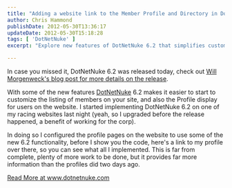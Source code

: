 ```yaml
---
title: "Adding a website link to the Member Profile and Directory in DotNetNuke 6.2"
author: Chris Hammond
publishDate: 2012-05-30T13:36:17
updateDate: 2012-05-30T15:18:28
tags: [ 'DotNetNuke' ]
excerpt: "Explore new features of DotNetNuke 6.2 that simplifies customization of member listings and profile displays on your website."

---
```

<p>In case you missed it, DotNetNuke 6.2 was released today, check out <a href="/Resources/Blogs/EntryId/3390/Announcing-DotNetNuke-6-2.aspx" target="_blank">Will Morgenweck's blog post for more details on the release</a>. </p> <p>With some of the new features <a href="https://www.dotnetnuke.com/" target="_blank">DotNetNuke</a> 6.2 makes it easier to start to customize the listing of members on your site, and also the Profile display for users on the website. I started implementing DotNetNuke 6.2 on one of my racing websites last night (yeah, so I upgraded before the release happened, a benefit of working for the corp).</p> <p>In doing so I configured the profile pages on the website to use some of the new 6.2 functionality, before I show you the code, here's a link to my profile over there, so you can see what all I implemented. This is far from complete, plenty of more work to be done, but it provides far more information than the profiles did two days ago.</p>  <a href="https://www.dotnetnuke.com/Resources/Blogs/EntryId/3392/Adding-a-website-link-to-the-Member-Profile-and-Directory-in-DotNetNuke-6-2.aspx">Read More at www.dotnetnuke.com</a>



